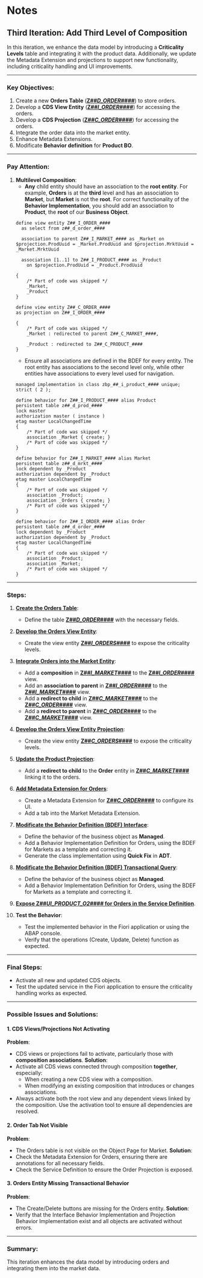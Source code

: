# Notes

## Third Iteration: Add Third Level of Composition

In this iteration, we enhance the data model by introducing a **Criticality Levels** table and integrating it with the product data. Additionally, we update the Metadata Extension and projections to support new functionality, including criticality handling and UI improvements.

---

### Key Objectives:
1. Create a new **Orders Table** (**[Z##_D_ORDER_####](./00_tables.md#z##_d_order_)**) to store orders.
2. Develop a **CDS View Entity** (**[Z##_I_ORDER_####](./01_cds.md#z##_i_order_)**) for accessing the orders.
3. Develop a **CDS Projection** (**[Z##_C_ORDER_####](./02_cds.md#z##_c_order_)**) for accessing the orders.
4. Integrate the order data into the market entity.
5. Enhance Metadata Extensions.
6. Modificate **Behavior definition** for **Product BO**.

---

### Pay Attention:
1. **Multilevel Composition**:
   - **Any** child entity should have an association to the **root entity**. For example, **Orders** is at the **third** level and has an association to **Market**, but **Market** is not the **root**. For correct functionality of the **Behavior Implementation**, you should add an association to **Product**, the **root** of our **Business Object**.
   ```ABAP
   define view entity Z##_I_ORDER_####
     as select from z##_d_order_####

     association to parent Z##_I_MARKET_#### as _Market on $projection.ProdUuid = _Market.ProdUuid and $projection.MrktUuid = _Market.MrktUuid

     association [1..1] to Z##_I_PRODUCT_#### as _Product
       on $projection.ProdUuid = _Product.ProdUuid

   {
       /* Part of code was skipped */
       _Market,
       _Product
   }
   ```
   ```ABAP
   define view entity Z##_C_ORDER_####
   as projection on Z##_I_ORDER_####

   {
       /* Part of code was skipped */
       _Market : redirected to parent Z##_C_MARKET_####,

       _Product : redirected to Z##_C_PRODUCT_####
   }
   ```
   - Ensure all associations are defined in the BDEF for every entity. The root entity has associations to the second level only, while other entities have associations to every level used for navigation.
   ```ABAP
   managed implementation in class zbp_##_i_product_#### unique;
   strict ( 2 );

   define behavior for Z##_I_PRODUCT_#### alias Product
   persistent table z##_d_prod_####
   lock master
   authorization master ( instance )
   etag master LocalChangedTime
   {
       /* Part of code was skipped */
       association _Market { create; }
       /* Part of code was skipped */
   }

   define behavior for Z##_I_MARKET_#### alias Market
   persistent table z##_d_mrkt_####
   lock dependent by _Product
   authorization dependent by _Product
   etag master LocalChangedTime
   {
       /* Part of code was skipped */
       association _Product;
       association _Orders { create; }
       /* Part of code was skipped */
   }

   define behavior for Z##_I_ORDER_#### alias Order
   persistent table z##_d_order_####
   lock dependent by _Product
   authorization dependent by _Product
   etag master LocalChangedTime
   {
       /* Part of code was skipped */
       association _Product;
       association _Market;
       /* Part of code was skipped */
   }
   ```

---

### Steps:
1. **[Create the Orders Table](./00_tables.md#z##_d_order_)**:
   - Define the table **[Z##_D_ORDER_####](./00_tables.md#z##_d_order_)** with the necessary fields.

2. **[Develop the Orders View Entity](./01_cds.md#z##_i_market_)**:
   - Create the view entity **[Z##_I_ORDERS_####](./01_cds.md#z##_i_market_)** to expose the criticality levels.

3. **[Integrate Orders into the Market Entity](./01_cds.md#z##_i_market_)**:
   - Add a **composition** in **[Z##_I_MARKET_####](./01_cds.md#z##_i_market_)** to the **[Z##_I_ORDER_####](./01_cds.md#z##_i_order_)** view.
   - Add an **association to parent** in **[Z##_I_ORDER_####](./01_cds.md#z##_i_order_)** to the **[Z##_I_MARKET_####](./01_cds.md#z##_i_market_)** view.
   - Add a **redirect to child** in **[Z##_C_MARKET_####](./01_cds.md#z##_i_market_)** to the **[Z##_C_ORDER_####](./01_cds.md#z##_i_order_)** view.
   - Add a **redirect to parent** in **[Z##_C_ORDER_####](./02_cds.md#z##_c_order_)** to the **[Z##_C_MARKET_####](./02_cds.md#z##_c_market_)** view.

4. **[Develop the Orders View Entity Projection](./02_cds.md#z##_i_order_)**:
   - Create the view entity **[Z##_C_ORDERS_####](./02_cds.md#z##_i_order_)** to expose the criticality levels.

5. **[Update the Product Projection](./02_cds.md#z##_c_market_)**:
   - Add a **redirect to child** to the **Order** entity in **[Z##_C_MARKET_####](./02_cds.md#z##_c_market_)** linking it to the orders.

6. **[Add Metadata Extension for Orders](./03_metadata_extension.md#z##_c_market_)**:
   - Create a Metadata Extension for **[Z##_C_ORDER_####](./03_metadata_extension.md#z##_c_market_)** to configure its UI.
   - Add a tab into the Market Metadata Extension.

7. **[Modificate the Behavior Definition (BDEF) Interface](./06_behavior_definition.md#z##_i_product_)**:
   - Define the behavior of the business object as **Managed**.
   - Add a Behavior Implementation Definition for Orders, using the BDEF for Markets as a template and correcting it.
   - Generate the class implementation using **Quick Fix** in **ADT**.

8. **[Modificate the Behavior Definition (BDEF) Transactional Query](./06_behavior_definition.md#z##_c_product_)**:
   - Define the behavior of the business object as **Managed**.
   - Add a Behavior Implementation Definition for Orders, using the BDEF for Markets as a template and correcting it.

9. **[Expose Z##_UI_PRODUCT_O2_#### for Orders in the Service Definition](./04_service.md)**.

10. **Test the Behavior**:
    - Test the implemented behavior in the Fiori application or using the ABAP console.
    - Verify that the operations (Create, Update, Delete) function as expected.

---

### Final Steps:
- Activate all new and updated CDS objects.
- Test the updated service in the Fiori application to ensure the criticality handling works as expected.

---

### Possible Issues and Solutions:

#### 1. **CDS Views/Projections Not Activating**
   **Problem**:
   - CDS views or projections fail to activate, particularly those with **composition associations**.
   **Solution**:
   - Activate all CDS views connected through composition **together**, especially:
     - When creating a new CDS view with a composition.
     - When modifying an existing composition that introduces or changes associations.
   - Always activate both the root view and any dependent views linked by the composition. Use the activation tool to ensure all dependencies are resolved.

#### 2. **Order Tab Not Visible**
   **Problem**:
   - The Orders table is not visible on the Object Page for Market.
   **Solution**:
   - Check the Metadata Extension for Orders, ensuring there are annotations for all necessary fields.
   - Check the Service Definition to ensure the Order Projection is exposed.

#### 3. **Orders Entity Missing Transactional Behavior**
   **Problem**:
   - The Create/Delete buttons are missing for the Orders entity.
   **Solution**:
   - Verify that the Interface Behavior Implementation and Projection Behavior Implementation exist and all objects are activated without errors.

---

### Summary:
This iteration enhances the data model by introducing orders and integrating them into the market data.